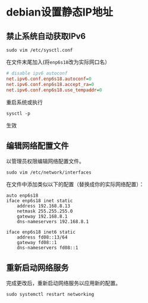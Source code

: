 # debian设置静态IP地址

## 禁止系统自动获取IPv6

```shell
sudo vim /etc/sysctl.conf
```

在文件末尾加入(将`enp6s18`改为实际网口名）

```ini
# disable ipv6 autoconf
net.ipv6.conf.enp6s18.autoconf=0
net.ipv6.conf.enp6s18.accept_ra=0
net.ipv6.conf.enp6s18.use_tempaddr=0
```

重启系统或执行

```shell
sysctl -p
```

生效

## 编辑网络配置文件

以管理员权限编辑网络配置文件。

```shell
sudo vim /etc/network/interfaces
```

在文件中添加类似以下的配置（替换成你的实际网络配置）：

```plaintext
auto enp6s18
iface enp6s18 inet static
    address 192.168.8.13
    netmask 255.255.255.0
    gateway 192.168.8.1
    dns-nameservers 192.168.8.1

iface enp6s18 inet6 static
    address fd08::13/64
    gateway fd08::1
    dns-nameservers fd08::1
```

## 重新启动网络服务

完成更改后，重新启动网络服务以应用新的配置。

```shell
sudo systemctl restart networking
```
